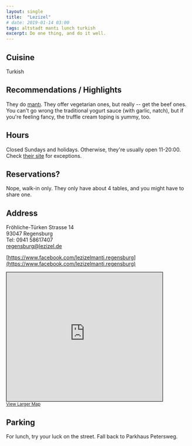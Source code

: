 ```yaml
---
layout: single
title:  "Lezizel"
# date: 2019-01-14 03:00
tags: altstadt mantı lunch turkish
excerpt: Do one thing, and do it well.
---
```


## Cuisine ##
Turkish

## Recommendations / Highlights ##
They do [mantı](https://omg-dumplings.netlify.com/been-there/future-nomst/manti.html).  They offer vegetarian ones, but really -- get the beef ones.  You can't go wrong the traditional yogurt sauce (with garlic, natch), but if you're feeling fancy, the truffle cream toping is yummy, too.

## Hours ##
Closed Sundays and holidays.  Otherwise, they're usually open 11-20:00.  Check [their site](https://lezizel.de/filialen#1504394472341-cb82e23d-e12d) for exceptions.

## Reservations? ##
Nope, walk-in only.  They only have about 4 tables, and you might have to share one.

## Address ##
Fröhliche-Türken Strasse 14<br/>
93047 Regensburg<br/>
Tel: 0941 58617407<br/>
<a href="mailto:regensburg@lezizel.de">regensburg@lezizel.de</a>

[https://www.facebook.com/lezizelmanti.regensburg](https://www.facebook.com/lezizelmanti.regensburg)

<iframe width="425" height="350" frameborder="0" scrolling="no" marginheight="0" marginwidth="0" src="https://www.openstreetmap.org/export/embed.html?bbox=12.09655612707138%2C49.01454149304365%2C12.098444402217867%2C49.01610009647704&amp;layer=mapnik&amp;marker=49.01532080086036%2C12.097500264644623" style="border: 1px solid black"></iframe><br/><small><a href="https://www.openstreetmap.org/?mlat=49.01532&amp;mlon=12.09750#map=19/49.01532/12.09750">View Larger Map</a></small>

## Parking ##
For lunch, try your luck on the street.  Fall back to Parkhaus Petersweg.
